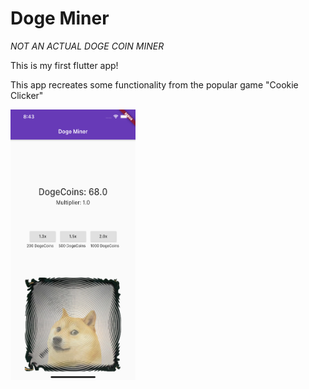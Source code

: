 # Doge Miner
 *NOT AN ACTUAL DOGE COIN MINER* 
 
 This is my first flutter app!
 
 
 This app recreates some functionality from the popular game "Cookie Clicker"


<img width="200" src="https://github.com/andreytakhtamirov/Doge-Miner/blob/main/images/demo.png">
